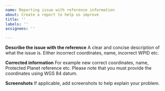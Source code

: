 ```yaml
---
name: Reporting issue with reference information
about: Create a report to help us improve
title: ''
labels: ''
assignees: ''

---
```


**Describe the issue with the reference**
A clear and concise description of what the issue is. Either incorrect coordinates, name, incorrect WPID etc.

**Corrected information**
For example new correct coordinates, name, Protected Planet reference etc. Please note that you must provide the coordinates using WGS 84 datum. 

**Screenshots**
If applicable, add screenshots to help explain your problem.
